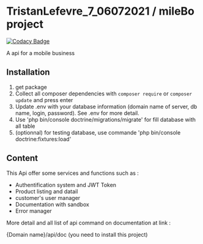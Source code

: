 # TristanLefevre_7_06072021 / mileBo project
[![Codacy Badge](https://app.codacy.com/project/badge/Grade/b1eb9d61875140919908521ddf2be679)](https://www.codacy.com/gh/Jersey276/TristanLefevre_7_06072021/dashboard?utm_source=github.com&amp;utm_medium=referral&amp;utm_content=Jersey276/TristanLefevre_7_06072021&amp;utm_campaign=Badge_Grade)

A api for a mobile business

## Installation

1. get package
2. Collect all composer dependencies with `composer require` or `composer update` and press enter
3. Update .env with your database information (domain name of server, db name, login, password). See .env for more detail.
4. Use 'php bin/console doctrine/migrations/migrate' for fill database with all table
5. (optionnal) for testing database, use commande 'php bin/console doctrine:fixtures:load'


## Content

This Api offer some services and functions such as :

- Authentification system and JWT Token
- Product listing and datail
- customer's user manager
- Documentation with sandbox
- Error manager

More detail and all list of api command on documentation at link :

{Domain name}/api/doc (you need to install this project)
